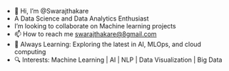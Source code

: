 -  👋 Hi, I’m @Swarajthakare
-  A Data Science and Data Analytics Enthusiast
-  I’m looking to collaborate on Machine learning projects
- 📫 How to reach me swarajthakare@8gmail.com
- 🚀 Always Learning: Exploring the latest in AI, MLOps, and cloud computing
- 🔍 Interests: Machine Learning | AI | NLP | Data Visualization | Big Data

<!---
Swarajthakare/Swarajthakare is a ✨ special ✨ repository because its `README.md` (this file) appears on your GitHub profile.
You can click the Preview link to take a look at your changes.
--->

